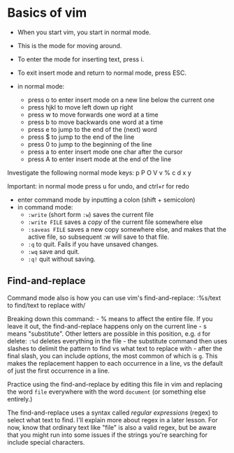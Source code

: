 Basics of vim
=============

- When you start vim, you start in normal mode.
- This is the mode for moving around.
- To enter the mode for inserting text, press i.
- To exit insert mode and return to normal mode, press ESC.

- in normal mode:
	- press o to enter insert mode on a new line below the current one
	- press hjkl to move left down up right
	- press w to move forwards one word at a time
	- press b to move backwards one word at a time
	- press e to jump to the end of the (next) word
	- press $ to jump to the end of the line
	- press 0 to jump to the beginning of the line
	- press a to enter insert mode one char after the cursor
	- press A to enter insert mode at the end of the line

Investigate the following normal mode keys: p P O V v % c d x y

Important: in normal mode press u for undo, and ctrl+r for redo

- enter command mode by inputting a colon (shift + semicolon)
- in command mode:
	- `:write` (short form `:w`) saves the current file
	- `:write FILE` saves a _copy_ of the current file somewhere else
	- `:saveas FILE` saves a new copy somewhere else, and makes that the
	  active file, so subsequent :w will save to that file.
	- `:q` to quit. Fails if you have unsaved changes.
	- `:wq` save and quit.
	- `:q!` quit without saving.

Find-and-replace
----------------

Command mode also is how you can use vim's find-and-replace:
	:%s/text to find/text to replace with/

Breaking down this command:
	- % means to affect the entire file. If you leave it out, the
	  find-and-replace happens only on the current line
	- s means "substitute". Other letters are possible in this position,
	  e.g. `d` for delete: `:%d` deletes everything in the file
	- the substitute command then uses slashes to delimit the pattern to
	  find vs what text to replace with
	- after the final slash, you can include _options_, the most common of
	  which is `g`. This makes the replacement happen to each occurrence in
	  a line, vs the default of just the first occurrence in a line.

Practice using the find-and-replace by editing this file in vim and replacing
the word `file` everywhere with the word `document` (or something else entirely.)

The find-and-replace uses a syntax called _regular expressions_ (regex) to
select what text to find. I'll explain more about regex in a later lesson.
For now, know that ordinary text like "file" is also a valid regex, but be
aware that you might run into some issues if the strings you're searching for
include special characters.
